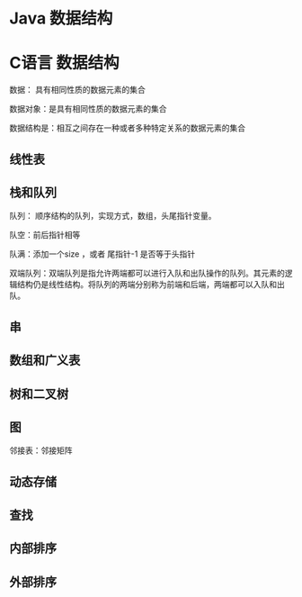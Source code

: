 # Java 数据结构 

# C语言 数据结构

数据： 具有相同性质的数据元素的集合

数据对象：是具有相同性质的数据元素的集合

数据结构是：相互之间存在一种或者多种特定关系的数据元素的集合

## 线性表

## 栈和队列



队列： 顺序结构的队列，实现方式，数组，头尾指针变量。

队空：前后指针相等

队满：添加一个size ，或者 尾指针-1 是否等于头指针



双端队列：双端队列是指允许两端都可以进行入队和出队操作的队列。其元素的逻辑结构仍是线性结构。将队列的两端分别称为前端和后端，两端都可以入队和出队。













## 串


##  数组和广义表


## 树和二叉树

## 图

邻接表：邻接矩阵

##  动态存储

## 查找

## 内部排序

## 外部排序

